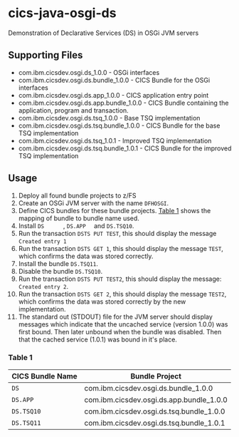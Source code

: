 # cics-java-osgi-ds
Demonstration of Declarative Services (DS) in OSGi JVM servers

## Supporting Files
* com.ibm.cicsdev.osgi.ds_1.0.0 - OSGi interfaces
* com.ibm.cicsdev.osgi.ds.bundle_1.0.0 - CICS Bundle for the OSGi interfaces
* com.ibm.cicsdev.osgi.ds.app_1.0.0 - CICS application entry point
* com.ibm.cicsdev.osgi.ds.app.bundle_1.0.0 - CICS Bundle containing the application, program and transaction.
* com.ibm.cicsdev.osgi.ds.tsq_1.0.0 - Base TSQ implementation
* com.ibm.cicsdev.osgi.ds.tsq.bundle_1.0.0 - CICS Bundle for the base TSQ implementation
* com.ibm.cicsdev.osgi.ds.tsq_1.0.1 - Improved TSQ implementation
* com.ibm.cicsdev.osgi.ds.tsq.bundle_1.0.1 - CICS Bundle for the improved TSQ implementation

## Usage
1. Deploy all found bundle projects to z/FS
2. Create an OSGi JVM server with the name `DFHOSGI`.
3. Define CICS bundles for these bundle projects. [Table 1](#Table_1) shows the mapping of bundle to bundle name used.
4. Install `DS      `, `DS.APP  ` and `DS.TSQ10`.
5. Run the transaction `DSTS PUT TEST`, this should display the message `Created entry 1`
6. Run the transaction `DSTS GET 1`, this should display the message `TEST`, which confirms the data was stored correctly.
7. Install the bundle `DS.TSQ11`.
8. Disable the bundle `DS.TSQ10`.
9. Run the transaction `DSTS PUT TEST2`, this should display the message: `Created entry 2`.
10. Run the transaction `DSTS GET 2`, this should display the message `TEST2`, which confirms the data was stored correctly by the new implementation.
11. The standard out (STDOUT) file for the JVM server should display messages which indicate that the uncached service (version 1.0.0) was first bound. Then later unbound when the bundle was disabled. Then that the cached service (1.0.1) was bound in it's place.


### Table 1

| CICS Bundle Name | Bundle Project                           |
| ---------------- | ---------------------------------------- |
| `DS      `       | com.ibm.cicsdev.osgi.ds.bundle_1.0.0     |
| `DS.APP  `       | com.ibm.cicsdev.osgi.ds.app.bundle_1.0.0 |
| `DS.TSQ10`       | com.ibm.cicsdev.osgi.ds.tsq.bundle_1.0.0 |
| `DS.TSQ11`       | com.ibm.cicsdev.osgi.ds.tsq.bundle_1.0.1 |
 
